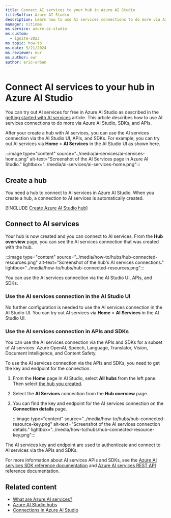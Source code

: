 ```yaml
---
title: Connect AI services to your hub in Azure AI Studio
titleSuffix: Azure AI Studio
description: Learn how to use AI services connections to do more via Azure AI Studio, SDKs, and APIs.
manager: nitinme
ms.service: azure-ai-studio
ms.custom:
  - ignite-2023
ms.topic: how-to
ms.date: 5/21/2024
ms.reviewer: eur
ms.author: eur
author: eric-urban
---
```


# Connect AI services to your hub in Azure AI Studio

You can try out AI services for free in Azure AI Studio as described in the [getting started with AI services](get-started.md) article. This article describes how to use AI services connections to do more via Azure AI Studio, SDKs, and APIs. 

After your create a hub with AI services, you can use the AI services connection via the AI Studio UI, APIs, and SDKs. For example, you can try out AI services via **Home** > **AI Services** in the AI Studio UI as shown here.

:::image type="content" source="../media/ai-services/ai-services-home.png" alt-text="Screenshot of the AI Services page in Azure AI Studio." lightbox="../media/ai-services/ai-services-home.png":::

## Create a hub

You need a hub to connect to AI services in Azure AI Studio. When you create a hub, a connection to AI services is automatically created.

[!INCLUDE [Create Azure AI Studio hub](../includes/create-hub.md)]

## Connect to AI services

Your hub is now created and you can connect to AI services. From the **Hub overview** page, you can see the AI services connection that was created with the hub.

:::image type="content" source="../media/how-to/hubs/hub-connected-resources.png" alt-text="Screenshot of the hub's AI services connections." lightbox="../media/how-to/hubs/hub-connected-resources.png":::

You can use the AI services connection via the AI Studio UI, APIs, and SDKs. 

### Use the AI services connection in the AI Studio UI

No further configuration is needed to use the AI services connection in the AI Studio UI. You can try out AI services via **Home** > **AI Services** in the AI Studio UI.

### Use the AI services connection in APIs and SDKs

You can use the AI services connection via the APIs and SDKs for a subset of AI services: Azure OpenAI, Speech, Language, Translator, Vision, Document Intelligence, and Content Safety.

To use the AI services connection via the APIs and SDKs, you need to get the key and endpoint for the connection.

1. From the **Home** page in AI Studio, select **All hubs** from the left pane. Then select [the hub you created](#create-a-hub).
1. Select the **AI Services** connection from the **Hub overview** page.
1. You can find the key and endpoint for the AI services connection on the **Connection details** page.
    
    :::image type="content" source="../media/how-to/hubs/hub-connected-resource-key.png" alt-text="Screenshot of the AI services connection details." lightbox="../media/how-to/hubs/hub-connected-resource-key.png":::

The AI services key and endpoint are used to authenticate and connect to AI services via the APIs and SDKs.

For more information about AI services APIs and SDKs, see the [Azure AI services SDK reference documentation](../../ai-services/reference/sdk-package-resources.md?context=/azure/ai-studio/context/context) and [Azure AI services REST API](../../ai-services/reference/sdk-package-resources.md?context=/azure/ai-studio/context/context) reference documentation.

## Related content

- [What are Azure AI services?](../../ai-services/what-are-ai-services.md?context=/azure/ai-studio/context/context)
- [Azure AI Studio hubs](../concepts/ai-resources.md)
- [Connections in Azure AI Studio](../concepts/connections.md)
